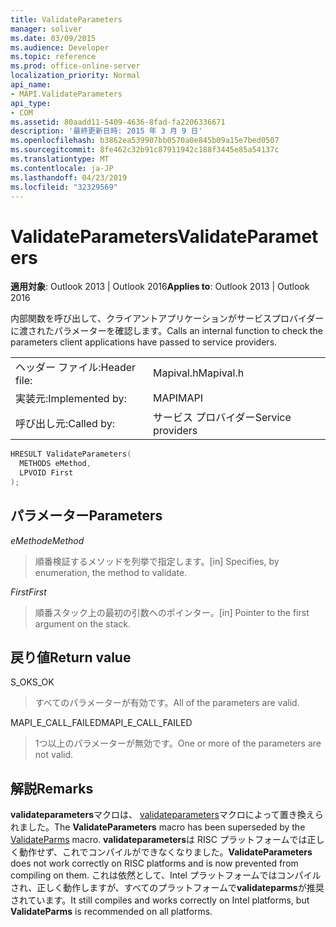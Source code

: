 ```yaml
---
title: ValidateParameters
manager: soliver
ms.date: 03/09/2015
ms.audience: Developer
ms.topic: reference
ms.prod: office-online-server
localization_priority: Normal
api_name:
- MAPI.ValidateParameters
api_type:
- COM
ms.assetid: 80aadd11-5409-4636-8fad-fa2206336671
description: '最終更新日時: 2015 年 3 月 9 日'
ms.openlocfilehash: b3862ea539907bb0570a0e845b09a15e7bed0507
ms.sourcegitcommit: 8fe462c32b91c87911942c188f3445e85a54137c
ms.translationtype: MT
ms.contentlocale: ja-JP
ms.lasthandoff: 04/23/2019
ms.locfileid: "32329569"
---
```

# <a name="validateparameters"></a><span data-ttu-id="6180e-103">ValidateParameters</span><span class="sxs-lookup"><span data-stu-id="6180e-103">ValidateParameters</span></span>

  
  
<span data-ttu-id="6180e-104">**適用対象**: Outlook 2013 | Outlook 2016</span><span class="sxs-lookup"><span data-stu-id="6180e-104">**Applies to**: Outlook 2013 | Outlook 2016</span></span> 
  
<span data-ttu-id="6180e-105">内部関数を呼び出して、クライアントアプリケーションがサービスプロバイダーに渡されたパラメーターを確認します。</span><span class="sxs-lookup"><span data-stu-id="6180e-105">Calls an internal function to check the parameters client applications have passed to service providers.</span></span> 
  
|||
|:-----|:-----|
|<span data-ttu-id="6180e-106">ヘッダー ファイル:</span><span class="sxs-lookup"><span data-stu-id="6180e-106">Header file:</span></span>  <br/> |<span data-ttu-id="6180e-107">Mapival.h</span><span class="sxs-lookup"><span data-stu-id="6180e-107">Mapival.h</span></span>  <br/> |
|<span data-ttu-id="6180e-108">実装元:</span><span class="sxs-lookup"><span data-stu-id="6180e-108">Implemented by:</span></span>  <br/> |<span data-ttu-id="6180e-109">MAPI</span><span class="sxs-lookup"><span data-stu-id="6180e-109">MAPI</span></span>  <br/> |
|<span data-ttu-id="6180e-110">呼び出し元:</span><span class="sxs-lookup"><span data-stu-id="6180e-110">Called by:</span></span>  <br/> |<span data-ttu-id="6180e-111">サービス プロバイダー</span><span class="sxs-lookup"><span data-stu-id="6180e-111">Service providers</span></span>  <br/> |
   
```cpp
HRESULT ValidateParameters(
  METHODS eMethod,
  LPVOID First
);
```

## <a name="parameters"></a><span data-ttu-id="6180e-112">パラメーター</span><span class="sxs-lookup"><span data-stu-id="6180e-112">Parameters</span></span>

 <span data-ttu-id="6180e-113">_eMethod_</span><span class="sxs-lookup"><span data-stu-id="6180e-113">_eMethod_</span></span>
  
> <span data-ttu-id="6180e-114">順番検証するメソッドを列挙で指定します。</span><span class="sxs-lookup"><span data-stu-id="6180e-114">[in] Specifies, by enumeration, the method to validate.</span></span> 
    
 <span data-ttu-id="6180e-115">_First_</span><span class="sxs-lookup"><span data-stu-id="6180e-115">_First_</span></span>
  
> <span data-ttu-id="6180e-116">順番スタック上の最初の引数へのポインター。</span><span class="sxs-lookup"><span data-stu-id="6180e-116">[in] Pointer to the first argument on the stack.</span></span>
    
## <a name="return-value"></a><span data-ttu-id="6180e-117">戻り値</span><span class="sxs-lookup"><span data-stu-id="6180e-117">Return value</span></span>

<span data-ttu-id="6180e-118">S_OK</span><span class="sxs-lookup"><span data-stu-id="6180e-118">S_OK</span></span> 
  
> <span data-ttu-id="6180e-119">すべてのパラメーターが有効です。</span><span class="sxs-lookup"><span data-stu-id="6180e-119">All of the parameters are valid.</span></span> 
    
<span data-ttu-id="6180e-120">MAPI_E_CALL_FAILED</span><span class="sxs-lookup"><span data-stu-id="6180e-120">MAPI_E_CALL_FAILED</span></span> 
  
> <span data-ttu-id="6180e-121">1つ以上のパラメーターが無効です。</span><span class="sxs-lookup"><span data-stu-id="6180e-121">One or more of the parameters are not valid.</span></span>
    
## <a name="remarks"></a><span data-ttu-id="6180e-122">解説</span><span class="sxs-lookup"><span data-stu-id="6180e-122">Remarks</span></span>

<span data-ttu-id="6180e-123">**validateparameters**マクロは、 [validateparameters](validateparms.md)マクロによって置き換えられました。</span><span class="sxs-lookup"><span data-stu-id="6180e-123">The **ValidateParameters** macro has been superseded by the [ValidateParms](validateparms.md) macro.</span></span> <span data-ttu-id="6180e-124">**validateparameters**は RISC プラットフォームでは正しく動作せず、これでコンパイルができなくなりました。</span><span class="sxs-lookup"><span data-stu-id="6180e-124">**ValidateParameters** does not work correctly on RISC platforms and is now prevented from compiling on them.</span></span> <span data-ttu-id="6180e-125">これは依然として、Intel プラットフォームではコンパイルされ、正しく動作しますが、すべてのプラットフォームで**validateparms**が推奨されています。</span><span class="sxs-lookup"><span data-stu-id="6180e-125">It still compiles and works correctly on Intel platforms, but **ValidateParms** is recommended on all platforms.</span></span> 
  

